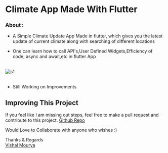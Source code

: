 # Climate App Made With Flutter

### About :

- A Simple Climate Update App Made in flutter, which gives you the latest update of current climate along with searching of different locations

- One can learn how to call API's,User Defined Widgets,Efficiency of code, async and await,etc in flutter App
<br> <br>

![s1](https://github.com/vishal-mourya/climate-app/blob/main/demo.gif?raw=true) <br> <br>

- Still Working on Improvements

## Improving This Project

If you feel like I am missing out steps, feel free to make a pull request and contribute to this project. [Github Repo](https://github.com/vishal-mourya/climatge-app)

Would Love to Collaborate with anyone who wishes :)

Thanks & Regards <br>
[Vishal Mourya](https://www.linkedin.com/in/vishal-mourya-a4245b18b/)
